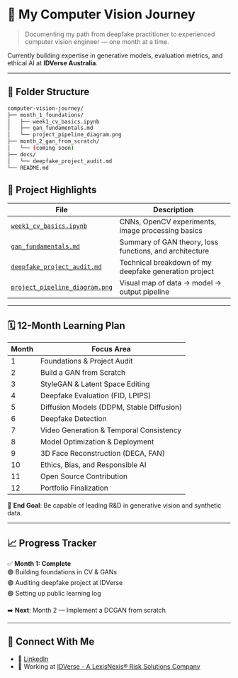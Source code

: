 # 🚀 My Computer Vision Journey

> Documenting my path from deepfake practitioner to experienced computer vision engineer — one month at a time.

Currently building expertise in generative models, evaluation metrics, and ethical AI at **IDVerse Australia**.

---

## 📂 Folder Structure
```bash
computer-vision-journey/
├── month_1_foundations/
│   ├── week1_cv_basics.ipynb
│   ├── gan_fundamentals.md
│   └── project_pipeline_diagram.png
├── month_2_gan_from_scratch/
│   └── (coming soon)
├── docs/
│   └── deepfake_project_audit.md
└── README.md
```

## 📂 Project Highlights

| File | Description |
|------|-------------|
| [`week1_cv_basics.ipynb`](./month_1_foundations/week1_cv_basics.ipynb) | CNNs, OpenCV experiments, image processing basics |
| [`gan_fundamentals.md`](./month_1_foundations/gan_fundamentals.md) | Summary of GAN theory, loss functions, and architecture |
| [`deepfake_project_audit.md`](./docs/deepfake_project_audit.md) | Technical breakdown of my deepfake generation project |
| [`project_pipeline_diagram.png`](./month_1_foundations/project_pipeline_diagram.png) | Visual map of data → model → output pipeline |

---

## 🗓️ 12-Month Learning Plan

| Month | Focus Area |
|------|------------|
| 1 | Foundations & Project Audit |
| 2 | Build a GAN from Scratch |
| 3 | StyleGAN & Latent Space Editing |
| 4 | Deepfake Evaluation (FID, LPIPS) |
| 5 | Diffusion Models (DDPM, Stable Diffusion) |
| 6 | Deepfake Detection |
| 7 | Video Generation & Temporal Consistency |
| 8 | Model Optimization & Deployment |
| 9 | 3D Face Reconstruction (DECA, FAN) |
| 10 | Ethics, Bias, and Responsible AI |
| 11 | Open Source Contribution |
| 12 | Portfolio Finalization |

🎯 **End Goal**: Be capable of leading R&D in generative vision and synthetic data.

---


## 📈 Progress Tracker

✅ **Month 1: Complete**  
🟢 Building foundations in CV & GANs  
🟢 Auditing deepfake project at IDVerse  
🟢 Setting up public learning log

➡️ **Next**: Month 2 — Implement a DCGAN from scratch

---

## 🔗 Connect With Me
- 💼 [LinkedIn](https://www.linkedin.com/in/shawn-cheng-a41647105/)
- 🏢 Working at [IDVerse - A LexisNexis® Risk Solutions Company](https://risk.lexisnexis.com/global/en/products/idverse)